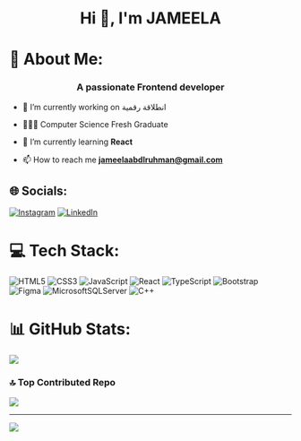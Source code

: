 <h1 align="center">Hi 👋, I'm JAMEELA</h1>

# 🎀 About Me:

<h3 align="center">A passionate Frontend developer</h3>

- 🔭 I’m currently working on انطلاقة رقمية
  
- 👩🏻‍🎓 Computer Science Fresh Graduate<br/>

- 💭 I’m currently learning **React**

- 📫 How to reach me **jameelaabdlruhman@gmail.com**

## 🌐 Socials:
[![Instagram](https://img.shields.io/badge/Instagram-%23E4405F.svg?logo=Instagram&logoColor=white)](https://instagram.com/jameelaabdlruhman) [![LinkedIn](https://img.shields.io/badge/LinkedIn-%230077B5.svg?logo=linkedin&logoColor=white)](https://linkedin.com/in/jameela-ahmed-82341622a) 

# 💻 Tech Stack:
 ![HTML5](https://img.shields.io/badge/html5-%23E34F26.svg?style=for-the-badge&logo=html5&logoColor=white) ![CSS3](https://img.shields.io/badge/css3-%231572B6.svg?style=for-the-badge&logo=css3&logoColor=white) ![JavaScript](https://img.shields.io/badge/javascript-%23323330.svg?style=for-the-badge&logo=javascript&logoColor=%23F7DF1E)  ![React](https://img.shields.io/badge/react-%2320232a.svg?style=for-the-badge&logo=react&logoColor=%2361DAFB) ![TypeScript](https://img.shields.io/badge/typescript-%23007ACC.svg?style=for-the-badge&logo=typescript&logoColor=white) ![Bootstrap](https://img.shields.io/badge/bootstrap-%238511FA.svg?style=for-the-badge&logo=bootstrap&logoColor=white) ![Figma](https://img.shields.io/badge/figma-%23F24E1E.svg?style=for-the-badge&logo=figma&logoColor=white) ![MicrosoftSQLServer](https://img.shields.io/badge/Microsoft%20SQL%20Server-CC2927?style=for-the-badge&logo=microsoft%20sql%20server&logoColor=white) ![C++](https://img.shields.io/badge/c++-%2300599C.svg?style=for-the-badge&logo=c%2B%2B&logoColor=white) 
# 📊 GitHub Stats:
<!-- GitHub stats from https://github.com/anuraghazra/github-readme-stats -->
![](https://github-readme-stats.vercel.app/api?username=Jameeelaahmed&theme=radical&hide_border=false&include_all_commits=true&count_private=true)<br/>

### 🔝 Top Contributed Repo
![](https://github-contributor-stats.vercel.app/api?username=Jameeelaahmed&limit=5&theme=radical&combine_all_yearly_contributions=true)

---
[![](https://visitcount.itsvg.in/api?id=Jameeelaahmed&icon=0&color=0)](https://visitcount.itsvg.in)

<!-- Proudly created with GPRM ( https://gprm.itsvg.in ) -->
